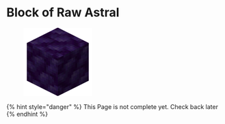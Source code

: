 # Block of Raw Astral

<figure><img src="https://github.com/ItsMePok/PFE/blob/wikiAssets/blockRenders/RawAstralBlock.png?raw=true" alt=""><figcaption></figcaption></figure>

{% hint style="danger" %}
This Page is not complete yet. Check back later
{% endhint %}

